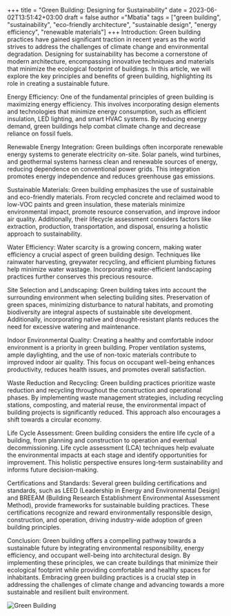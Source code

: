 +++
title = "Green Building: Designing for Sustainability"
date = 2023-06-02T13:51:42+03:00
draft = false
author ="Mbatia"
tags = ["green building", "sustainability", "eco-friendly architecture", "sustainable design", "energy efficiency", "renewable materials"]
+++
Introduction:
Green building practices have gained significant traction in recent years as the world strives to address the challenges of climate change and environmental degradation. Designing for sustainability has become a cornerstone of modern architecture, encompassing innovative techniques and materials that minimize the ecological footprint of buildings. In this article, we will explore the key principles and benefits of green building, highlighting its role in creating a sustainable future.

Energy Efficiency:
One of the fundamental principles of green building is maximizing energy efficiency. This involves incorporating design elements and technologies that minimize energy consumption, such as efficient insulation, LED lighting, and smart HVAC systems. By reducing energy demand, green buildings help combat climate change and decrease reliance on fossil fuels.

Renewable Energy Integration:
Green buildings often incorporate renewable energy systems to generate electricity on-site. Solar panels, wind turbines, and geothermal systems harness clean and renewable sources of energy, reducing dependence on conventional power grids. This integration promotes energy independence and reduces greenhouse gas emissions.

Sustainable Materials:
Green building emphasizes the use of sustainable and eco-friendly materials. From recycled concrete and reclaimed wood to low-VOC paints and green insulation, these materials minimize environmental impact, promote resource conservation, and improve indoor air quality. Additionally, their lifecycle assessment considers factors like extraction, production, transportation, and disposal, ensuring a holistic approach to sustainability.

Water Efficiency:
Water scarcity is a growing concern, making water efficiency a crucial aspect of green building design. Techniques like rainwater harvesting, greywater recycling, and efficient plumbing fixtures help minimize water wastage. Incorporating water-efficient landscaping practices further conserves this precious resource.

Site Selection and Landscaping:
Green building takes into account the surrounding environment when selecting building sites. Preservation of green spaces, minimizing disturbance to natural habitats, and promoting biodiversity are integral aspects of sustainable site development. Additionally, incorporating native and drought-resistant plants reduces the need for excessive watering and maintenance.

Indoor Environmental Quality:
Creating a healthy and comfortable indoor environment is a priority in green building. Proper ventilation systems, ample daylighting, and the use of non-toxic materials contribute to improved indoor air quality. This focus on occupant well-being enhances productivity, reduces health issues, and promotes overall satisfaction.

Waste Reduction and Recycling:
Green building practices prioritize waste reduction and recycling throughout the construction and operational phases. By implementing waste management strategies, including recycling stations, composting, and material reuse, the environmental impact of building projects is significantly reduced. This approach also encourages a shift towards a circular economy.

Life Cycle Assessment:
Green building considers the entire life cycle of a building, from planning and construction to operation and eventual decommissioning. Life cycle assessment (LCA) techniques help evaluate the environmental impacts at each stage and identify opportunities for improvement. This holistic perspective ensures long-term sustainability and informs future decision-making.

Certifications and Standards:
Several green building certifications and standards, such as LEED (Leadership in Energy and Environmental Design) and BREEAM (Building Research Establishment Environmental Assessment Method), provide frameworks for sustainable building practices. These certifications recognize and reward environmentally responsible design, construction, and operation, driving industry-wide adoption of green building principles.

Conclusion:
Green building offers a compelling pathway towards a sustainable future by integrating environmental responsibility, energy efficiency, and occupant well-being into architectural design. By implementing these principles, we can create buildings that minimize their ecological footprint while providing comfortable and healthy spaces for inhabitants. Embracing green building practices is a crucial step in addressing the challenges of climate change and advancing towards a more sustainable and resilient built environment.

![Green Building](https://www.pexels.com/photo/white-building-exterior-surrounded-trees-and-gardens-2815150/)
